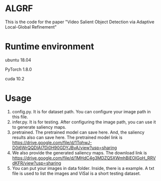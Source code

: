 # ALGRF
This is the code for the paper "Video Salient Object Detection via Adaptive Local-Global Refinement"

# Runtime environment
ubuntu 18.04

PyTorch 1.8.0

cuda 10.2

# Usage
1. config.py. It is for dataset path. You can configure your image path in this file.
2. infer.py. It is for testing. After configuring the image path, you can use it to generate saliency maps.
3. pretrained. The pretrained model can save here. And, the saliency results also can save here. The pretrained model link is https://drive.google.com/file/d/1TqhwJ-D0i6WrQQDlAI7Di0H90GDYJBvA/view?usp=sharing
4. We also provide the generated saliency maps. The download link is https://drive.google.com/file/d/1MHdC4g3MDZQ5XWmhBiEOIGoH_RRVdKFR/view?usp=sharing
5. You can put your images in data folder. Inside, there is a example. A txt file is used to list the images and ViSal is a short testing dataset. 

